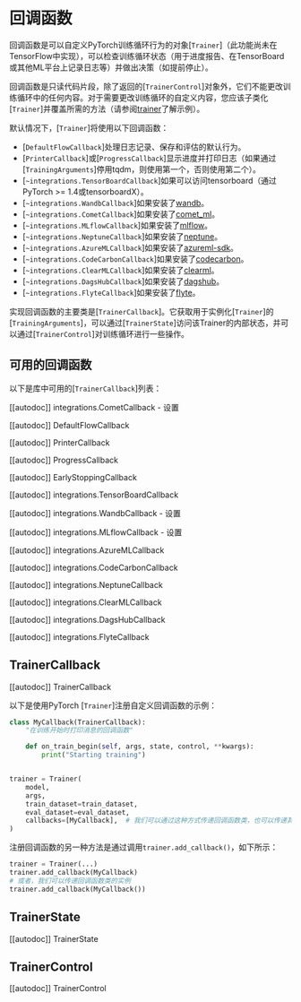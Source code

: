 <!--
版权所有2020年The HuggingFace团队。保留所有权利。

根据Apache 2.0许可，您可能不会使用此文件，除非您遵守许可。您可以在以下链接处获得许可证副本：

http://www.apache.org/licenses/LICENSE-2.0

除非适用法律要求或书面同意，根据许可证分发的软件以"原样"分发，不附带任何明示或暗示的保证或条件。请参阅许可证以获取特定语言的权限和限制。

⚠️ 请注意，该文件采用Markdown编写，但包含我们的文档生成器（类似于MDX）的特定语法，可能在您的Markdown查看器中无法正确显示。

-->

# 回调函数

回调函数是可以自定义PyTorch训练循环行为的对象[`Trainer`]（此功能尚未在TensorFlow中实现），可以检查训练循环状态（用于进度报告、在TensorBoard或其他ML平台上记录日志等）并做出决策（如提前停止）。

回调函数是只读代码片段，除了返回的[`TrainerControl`]对象外，它们不能更改训练循环中的任何内容。对于需要更改训练循环的自定义内容，您应该子类化[`Trainer`]并覆盖所需的方法（请参阅[trainer](trainer)了解示例）。

默认情况下，[`Trainer`]将使用以下回调函数：

- [`DefaultFlowCallback`]处理日志记录、保存和评估的默认行为。
- [`PrinterCallback`]或[`ProgressCallback`]显示进度并打印日志（如果通过[`TrainingArguments`]停用tqdm，则使用第一个，否则使用第二个）。
- [`~integrations.TensorBoardCallback`]如果可以访问tensorboard（通过PyTorch >= 1.4或tensorboardX）。
- [`~integrations.WandbCallback`]如果安装了[wandb](https://www.wandb.com/)。
- [`~integrations.CometCallback`]如果安装了[comet_ml](https://www.comet.ml/site/)。
- [`~integrations.MLflowCallback`]如果安装了[mlflow](https://www.mlflow.org/)。
- [`~integrations.NeptuneCallback`]如果安装了[neptune](https://neptune.ai/)。
- [`~integrations.AzureMLCallback`]如果安装了[azureml-sdk](https://pypi.org/project/azureml-sdk/)。
- [`~integrations.CodeCarbonCallback`]如果安装了[codecarbon](https://pypi.org/project/codecarbon/)。
- [`~integrations.ClearMLCallback`]如果安装了[clearml](https://github.com/allegroai/clearml)。
- [`~integrations.DagsHubCallback`]如果安装了[dagshub](https://dagshub.com/)。
- [`~integrations.FlyteCallback`]如果安装了[flyte](https://flyte.org/)。

实现回调函数的主要类是[`TrainerCallback`]。它获取用于实例化[`Trainer`]的[`TrainingArguments`]，可以通过[`TrainerState`]访问该Trainer的内部状态，并可以通过[`TrainerControl`]对训练循环进行一些操作。

## 可用的回调函数

以下是库中可用的[`TrainerCallback`]列表：

[[autodoc]] integrations.CometCallback
    - 设置

[[autodoc]] DefaultFlowCallback

[[autodoc]] PrinterCallback

[[autodoc]] ProgressCallback

[[autodoc]] EarlyStoppingCallback

[[autodoc]] integrations.TensorBoardCallback

[[autodoc]] integrations.WandbCallback
    - 设置

[[autodoc]] integrations.MLflowCallback
    - 设置

[[autodoc]] integrations.AzureMLCallback

[[autodoc]] integrations.CodeCarbonCallback

[[autodoc]] integrations.NeptuneCallback

[[autodoc]] integrations.ClearMLCallback

[[autodoc]] integrations.DagsHubCallback

[[autodoc]] integrations.FlyteCallback

## TrainerCallback

[[autodoc]] TrainerCallback

以下是使用PyTorch [`Trainer`]注册自定义回调函数的示例：

```python
class MyCallback(TrainerCallback):
    "在训练开始时打印消息的回调函数"

    def on_train_begin(self, args, state, control, **kwargs):
        print("Starting training")


trainer = Trainer(
    model,
    args,
    train_dataset=train_dataset,
    eval_dataset=eval_dataset,
    callbacks=[MyCallback],  # 我们可以通过这种方式传递回调函数类，也可以传递其实例（MyCallback()）
)
```

注册回调函数的另一种方法是通过调用`trainer.add_callback()`，如下所示：

```python
trainer = Trainer(...)
trainer.add_callback(MyCallback)
# 或者，我们可以传递回调函数类的实例
trainer.add_callback(MyCallback())
```

## TrainerState

[[autodoc]] TrainerState

## TrainerControl

[[autodoc]] TrainerControl